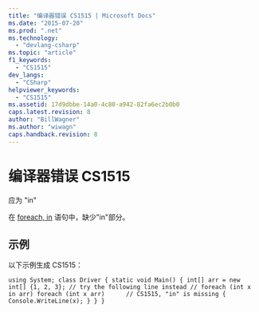 ```yaml
---
title: "编译器错误 CS1515 | Microsoft Docs"
ms.date: "2015-07-20"
ms.prod: ".net"
ms.technology: 
  - "devlang-csharp"
ms.topic: "article"
f1_keywords: 
  - "CS1515"
dev_langs: 
  - "CSharp"
helpviewer_keywords: 
  - "CS1515"
ms.assetid: 17d9dbbe-14a0-4c80-a942-82fa6ec2b0b0
caps.latest.revision: 8
author: "BillWagner"
ms.author: "wiwagn"
caps.handback.revision: 8
---
```

# 编译器错误 CS1515
应为 "in"  
  
 在 [foreach, in](../../csharp/language-reference/keywords/foreach-in.md) 语句中，缺少"in"部分。  
  
## 示例  
 以下示例生成 CS1515：  
  
```  
using System; class Driver { static void Main() { int[] arr = new int[] {1, 2, 3}; // try the following line instead // foreach (int x in arr) foreach (int x arr)      // CS1515, "in" is missing { Console.WriteLine(x); } } }  
```